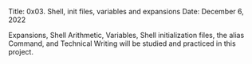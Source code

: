Title: 0x03. Shell, init files, variables and expansions
Date: December 6, 2022

Expansions, Shell Arithmetic, Variables, Shell initialization files, the alias Command, and Technical Writing will be studied and practiced in this project. 

